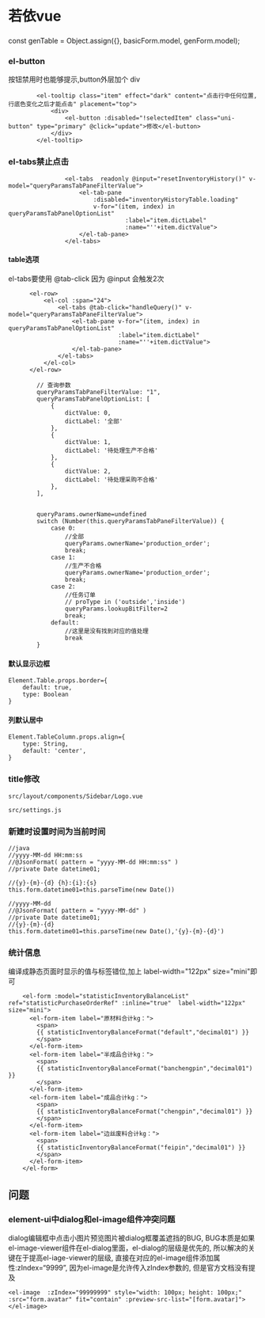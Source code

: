 # 若依vue
###
const genTable = Object.assign({}, basicForm.model, genForm.model);

### el-button
按钮禁用时也能够提示,button外层加个  div
```vue
		<el-tooltip class="item" effect="dark" content="点击行中任何位置,行底色变化之后才能点击" placement="top">
			<div>
				<el-button :disabled="!selectedItem" class="uni-button" type="primary" @click="update">修改</el-button>
			</div>
		</el-tooltip>
```


### el-tabs禁止点击
```vue
                <el-tabs  readonly @input="resetInventoryHistory()" v-model="queryParamsTabPaneFilterValue">
                    <el-tab-pane
                        :disabled="inventoryHistoryTable.loading"
                        v-for="(item, index) in queryParamsTabPanelOptionList"
                                 :label="item.dictLabel"
                                 :name="''+item.dictValue">
                    </el-tab-pane>
                </el-tabs>

```
#### table选项
el-tabs要使用 @tab-click 因为 @input 会触发2次
```
      <el-row>
          <el-col :span="24">
              <el-tabs @tab-click="handleQuery()" v-model="queryParamsTabPaneFilterValue">
                  <el-tab-pane v-for="(item, index) in queryParamsTabPanelOptionList"
                               :label="item.dictLabel"
                               :name="''+item.dictValue">
                  </el-tab-pane>
              </el-tabs>
          </el-col>
      </el-row>

        // 查询参数
        queryParamsTabPaneFilterValue: "1",
        queryParamsTabPanelOptionList: [
            {
                dictValue: 0,
                dictLabel: '全部'
            },
            {
                dictValue: 1,
                dictLabel: '待处理生产不合格'
            },
            {
                dictValue: 2,
                dictLabel: '待处理采购不合格'
            },
        ],
	  

        queryParams.ownerName=undefined
        switch (Number(this.queryParamsTabPaneFilterValue)) {
            case 0:
                //全部
                queryParams.ownerName='production_order';
                break;
            case 1:
                //生产不合格
                queryParams.ownerName='production_order';
                break;
            case 2:
                //任务订单
                // proType in ('outside','inside')
                queryParams.lookupBitFilter=2
                break;
            default:
                //这里是没有找到对应的值处理
                break
        }

```

#### 默认显示边框

```vue
Element.Table.props.border={
    default: true,
    type: Boolean
}
```

#### 列默认居中

```vue
Element.TableColumn.props.align={
    type: String,
    default: 'center',
}
```

### title修改
```
src/layout/components/Sidebar/Logo.vue

src/settings.js
```


### 新建时设置时间为当前时间
```
//java
//yyyy-MM-dd HH:mm:ss
//@JsonFormat( pattern = "yyyy-MM-dd HH:mm:ss" )
//private Date datetime01;

//{y}-{m}-{d} {h}:{i}:{s}
this.form.datetime01=this.parseTime(new Date())

//yyyy-MM-dd
//@JsonFormat( pattern = "yyyy-MM-dd" )
//private Date datetime01;
//{y}-{m}-{d}
this.form.datetime01=this.parseTime(new Date(),'{y}-{m}-{d}')
```


### 统计信息
编译成静态页面时显示的值与标签错位,加上  label-width="122px" size="mini"即可
```
    <el-form :model="statisticInventoryBalanceList" ref="statisticPurchaseOrderRef" :inline="true"  label-width="122px" size="mini">
      <el-form-item label="原材料合计kg：">
        <span>
        {{ statisticInventoryBalanceFormat("default","decimal01") }}
        </span>
      </el-form-item>
      <el-form-item label="半成品合计kg：">
        <span>
        {{ statisticInventoryBalanceFormat("banchengpin","decimal01") }}
        </span>
      </el-form-item>
      <el-form-item label="成品合计kg：">
        <span>
        {{ statisticInventoryBalanceFormat("chengpin","decimal01") }}
        </span>
      </el-form-item>
      <el-form-item label="边丝废料合计kg：">
        <span>
        {{ statisticInventoryBalanceFormat("feipin","decimal01") }}
        </span>
      </el-form-item>
    </el-form>

```


## 问题
### element-ui中dialog和el-image组件冲突问题
dialog编辑框中点击小图片预览图片被dialog框覆盖遮挡的BUG, BUG本质是如果el-image-viewer组件在el-dialog里面，el-dialog的层级是优先的, 所以解决的关键在于提高el-iage-viewer的层级, 直接在对应的el-image组件添加属性:zIndex=“9999”, 因为el-image是允许传入zIndex参数的, 但是官方文档没有提及

```
<el-image  :zIndex="99999999" style="width: 100px; height: 100px;" :src="form.avatar" fit="contain" :preview-src-list="[form.avatar]"></el-image>
```

